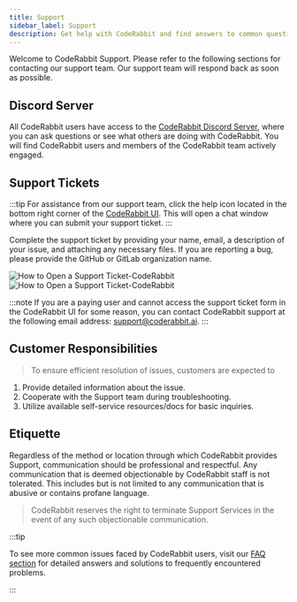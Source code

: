 ```yaml
---
title: Support
sidebar_label: Support
description: Get help with CodeRabbit and find answers to common questions.
---
```


Welcome to CodeRabbit Support. Please refer to the following sections for
contacting our support team. Our support team will respond back as soon as
possible.

## Discord Server 

All CodeRabbit users have access to the [CodeRabbit Discord Server](http://discord.gg/coderabbit), where you can ask questions or see what others are doing with CodeRabbit. You will find CodeRabbit users and members of the CodeRabbit team actively engaged.

## Support Tickets

:::tip
For assistance from our support team, click the help icon located in the bottom right corner of the [CodeRabbit UI](https://app.coderabbit.ai/login). This will open a chat window where you can submit your support ticket.
:::

Complete the support ticket by providing your name, email, a description of your issue, and attaching any necessary files. If you are reporting a bug, please provide the GitHub or GitLab organization name.


![How to Open a Support Ticket-CodeRabbit ](/img/about/cr_support_help_light.png#gh-light-mode-only)
![How to Open a Support Ticket-CodeRabbit ](/img/about/cr_support_help_dark.png#gh-dark-mode-only)

:::note
If you are a paying user and cannot access the support ticket form in the CodeRabbit UI for some reason, you can contact CodeRabbit support at the following email address: support@coderabbit.ai.
:::

## Customer Responsibilities

> To ensure efficient resolution of issues, customers are expected to 

1. Provide detailed information about the issue.
2. Cooperate with the Support team during troubleshooting.
3. Utilize available self-service resources/docs for basic inquiries.

## Etiquette
Regardless of the method or location through which CodeRabbit provides Support, communication should be professional and respectful. Any communication that is deemed objectionable by CodeRabbit staff is not tolerated. This includes but is not limited to any communication that is abusive or contains profane language. 

> CodeRabbit reserves the right to terminate Support Services in the event of any such objectionable communication.

:::tip

To see more common issues faced by CodeRabbit users, visit our
[FAQ section](../faq.md) for detailed answers and solutions to frequently
encountered problems.

:::
